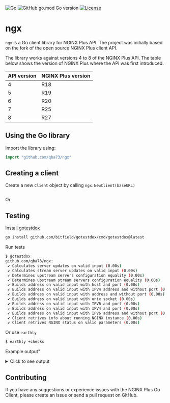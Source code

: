 ![Go](https://github.com/qba73/ngx/workflows/Go/badge.svg)
![GitHub go.mod Go version](https://img.shields.io/github/go-mod/go-version/qba73/ngx?logo=go)
[![License](https://img.shields.io/badge/License-Apache%202.0-blue.svg)](https://opensource.org/licenses/Apache-2.0)

# ngx

```ngx``` is a Go client library for NGINX Plus API. The project was initially based on the fork of the open source NGINX Plus client API.

The library works against versions 4 to 8 of the NGINX Plus API. The table below shows the version of NGINX Plus where the API was first introduced.

| API version | NGINX Plus version |
|-------------|--------------------|
| 4 | R18 |
| 5 | R19 |
| 6 | R20 |
| 7 | R25 |
| 8 | R27 |

## Using the Go library

Import the library using:

```go
import "github.com/qba73/ngx"
```

## Creating a client

Create a new ```Client``` object by calling ```ngx.NewClient(baseURL)```
```go

```
Or 



## Testing

Install [gotestdox](https://github.com/bitfield/gotestdox)
```bash
go install github.com/bitfield/gotestdox/cmd/gotestdox@latest
```
Run tests
```bash
$ gotestdox
github.com/qba73/ngx:
 ✔ Calculates server updates on valid input (0.00s)
 ✔ Calculates stream server updates on valid input (0.00s)
 ✔ Determines upstream servers configuration equality (0.00s)
 ✔ Determines upstream stream servers configuration equality (0.00s)
 ✔ Builds address on valid input with host and port (0.00s)
 ✔ Builds address on valid input with IPV4 address and without port (0.00s)
 ✔ Builds address on valid input with address and without port (0.00s)
 ✔ Builds address on valid input with unix socket (0.00s)
 ✔ Builds address on valid input with IPV6 and port (0.00s)
 ✔ Builds address on valid input with IPV4 and port (0.00s)
 ✔ Builds address on valid input with IPV6 address and without port (0.00s)
 ✔ Client retrives info about running NGINX instance (0.00s)
 ✔ Client retrives NGINX status on valid parameters (0.00s)
```

Or use ```earthly``` 

```bash
$ earthly +checks
```
Example output"

<details>
  <summary>Click to see output</summary>

➜  ngx git:(main) ✗ earthly +checks
 1. Init 🚀
————————————————————————————————————————————————————————————————————————————————

           buildkitd | Found buildkit daemon as docker container (earthly-buildkitd)

 2. Build 🔧
————————————————————————————————————————————————————————————————————————————————

golang:1.19-bullseye | --> Load metadata linux/amd64
            +go-base | --> FROM golang:1.19-bullseye
             context | --> local context .
             context | --> local context .
            +go-base | [          ]   0% resolve docker.io/library/golang:1.19-bullseye@sha256:d92ddd8ad9d960c67dc34cffc2ed7b0ef399be2549505bf5ef94a7f4ca016a05    [██████████] 100% resolve docker.io/library/golang:1.19-bullseye@sha256:d92ddd8ad9d960c67dc34cffc2ed7b0ef399be2549505bf5ef94a7f4ca016a05
            +go-base | [██████████] 100% sha256:8709771bd9da550643f5f4e3b49e92bb3f90543507ff36b5a998dd461fb8dd28
            +go-base | [██████████] 100% sha256:a42821cd14fb31c4aa253203e7f8e34fc3b15d69ce370f1223fbbe4252a64202
            +go-base | [          ]   0% transferring .:
             context | transferred 3 file(s) for context . (97 kB, 3 file/dir stats)
             context | [██████████] 100% transferring .:
             context | [██████████] 100% transferring .:
            +go-base | [██████████] 100% sha256:326f452ade5c33097eba4ba88a24bd77a93a3d994d4dc39b936482655e664857
            +go-base | [██████████] 100% sha256:b7aa120dd02d9fa75bb50861103f7837514028ea6f06e3e821b8c47c2c10d386
            +go-base | [██████████] 100% sha256:8471b75885efc7790a16be5328e3b368567b76a60fc3feabd6869c15e175ee05
            +go-base | [██████████] 100% sha256:23858da423a6737f0467fab0014e5b53009ea7405d575636af0c3f100bbb2f10
            +go-base | [██████████] 100% extracting sha256:23858da423a6737f0467fab0014e5b53009ea7405d575636af0c3f100bbb2f10
            +go-base | [██████████] 100% extracting sha256:326f452ade5c33097eba4ba88a24bd77a93a3d994d4dc39b936482655e664857
            +go-base | [██████████] 100% extracting sha256:a42821cd14fb31c4aa253203e7f8e34fc3b15d69ce370f1223fbbe4252a64202
            +go-base | [██████████] 100% extracting sha256:8471b75885efc7790a16be5328e3b368567b76a60fc3feabd6869c15e175ee05
            +go-base | [██████████] 100% sha256:292167c9d1ff24956858651ef9906e9a987b65f7362854e13c28b98d9ae4e09f
            +go-base | [██████████] 100% extracting sha256:b7aa120dd02d9fa75bb50861103f7837514028ea6f06e3e821b8c47c2c10d386
            +go-base | [          ]   0% extracting sha256:292167c9d1ff24956858651ef9906e9a987b65f7362854e13c28b98d9ae4e09f
             ongoing | +go-base (5 seconds ago)
            +go-base | [██████████] 100% extracting sha256:292167c9d1ff24956858651ef9906e9a987b65f7362854e13c28b98d9ae4e09f
            +go-base | [██████████] 100% extracting sha256:8709771bd9da550643f5f4e3b49e92bb3f90543507ff36b5a998dd461fb8dd28
            +go-base | --> WORKDIR /ngx
            +go-base | --> COPY ngx.go ngx_test.go ngx_internal_test.go .
            +go-base | --> COPY go.mod go.sum .
            +go-base | --> RUN go mod download
            +go-test | --> RUN go install github.com/mfridman/tparse@latest
            +go-test | go: downloading github.com/mfridman/tparse v0.11.1
            +go-test | go: downloading github.com/charmbracelet/lipgloss v0.4.0
            +go-test | go: downloading github.com/muesli/termenv v0.11.0
            +go-test | go: downloading github.com/olekukonko/tablewriter v0.0.5
            +go-test | go: downloading github.com/lucasb-eyer/go-colorful v1.2.0
            +go-test | go: downloading github.com/mattn/go-runewidth v0.0.13
            +go-test | go: downloading github.com/muesli/reflow v0.3.0
            +go-test | go: downloading github.com/mattn/go-isatty v0.0.14
            +go-test | go: downloading golang.org/x/sys v0.0.0-20220513210249-45d2b4557a2a
            +go-test | go: downloading github.com/rivo/uniseg v0.2.0
            +go-test | --> RUN go test -count=1 -shuffle=on -trimpath -race -cover -covermode=atomic -json ./... | tparse -all
             ongoing | +go-test (14 seconds ago)
            +go-test | ┌───────────────────────────────────────────────────────────────────────────────────────────┐
            +go-test | │  STATUS │ ELAPSED │                            TEST                            │ PACKAGE  │
            +go-test | │─────────┼─────────┼────────────────────────────────────────────────────────────┼──────────│
            +go-test | │  PASS   │    0.00 │ TestClientRetrivesInfoAboutRunningNGINXInstance            │ ngx      │
            +go-test | │  PASS   │    0.00 │ TestBuildsAddressOnValidInputWithHostAndPort               │ ngx      │
            +go-test | │  PASS   │    0.00 │ TestBuildsAddressOnValidInputWithUnixSocket                │ ngx      │
            +go-test | │  PASS   │    0.00 │ TestBuildsAddressOnValidInputWithIPV6AddressAndWithoutPort │ ngx      │
            +go-test | │  PASS   │    0.00 │ TestCalculatesStreamServerUpdatesOnValidInput              │ ngx      │
            +go-test | │  PASS   │    0.00 │ TestDeterminesUpstreamServersConfigurationEquality         │ ngx      │
            +go-test | │  PASS   │    0.00 │ TestClientRetrivesNGINXStatusOnValidParameters             │ ngx      │
            +go-test | │  PASS   │    0.00 │ TestDeterminesUpstreamStreamServersConfigurationEquality   │ ngx      │
            +go-test | │  PASS   │    0.00 │ TestBuildsAddressOnValidInputWithIPV6AndPort               │ ngx      │
            +go-test | │  PASS   │    0.00 │ TestBuildsAddressOnValidInputWithIPV4AddressAndWithoutPort │ ngx      │
            +go-test | │  PASS   │    0.00 │ TestCalculatesServerUpdatesOnValidInput                    │ ngx      │
            +go-test | │  PASS   │    0.00 │ TestBuildsAddressOnValidInputWithIPV4AndPort               │ ngx      │
            +go-test | │  PASS   │    0.00 │ TestBuildsAddressOnValidInputWithAddressAndWithoutPort     │ ngx      │
            +go-test | └───────────────────────────────────────────────────────────────────────────────────────────┘
            +go-test | ┌────────────────────────────────────────────────────────────────────────┐
            +go-test | │  STATUS │ ELAPSED │       PACKAGE        │ COVER │ PASS │ FAIL │ SKIP  │
            +go-test | │─────────┼─────────┼──────────────────────┼───────┼──────┼──────┼───────│
            +go-test | │  PASS   │  0.04s  │ github.com/qba73/ngx │ 21.4% │  13  │  0   │  0    │
            +go-test | └────────────────────────────────────────────────────────────────────────┘
              output | --> exporting outputs

 3. Push ⏫ (disabled)
————————————————————————————————————————————————————————————————————————————————

To enable pushing use earthly --push

 4. Local Output 🎁
————————————————————————————————————————————————————————————————————————————————



========================== 🌍 Earthly Build  ✅ SUCCESS ==========================

</details>


## Contributing

If you have any suggestions or experience issues with the NGINX Plus Go Client, please create an issue or send a pull request on GitHub.
